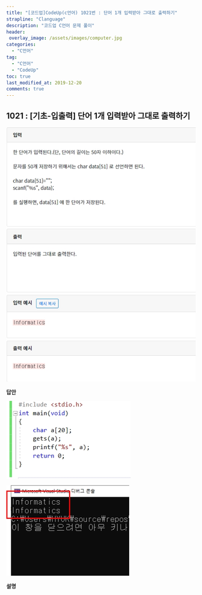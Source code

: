 ```yaml
---
title: "[코드업]CodeUp(c언어) 1021번 : 단어 1개 입력받아 그대로 출력하기"
strapline: "Clanguage"
description: "코드업 C언어 문제 풀이"
header:
 overlay_image: /assets/images/computer.jpg
categories:
  - "C언어"
tag:
  - "C언어"
  - "CodeUp"
toc: true
last_modified_at: 2019-12-20
comments: true
---
```


## 1021 : [기초-입출력] 단어 1개 입력받아 그대로 출력하기

![c1021](/assets/images/c1021.jpg)

**답안**<br>

![c1021](/assets/images/c1021-2.jpg)

![c1021](/assets/images/c1021-1.jpg)

**설명**







